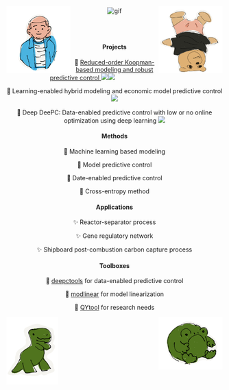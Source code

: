 <div align="center">

<img align='center' src='https://github.com/QiYuan-Zhang/QiYuan-Zhang/assets/53491122/5f581d3f-4533-4ab7-9885-6f78b7082a97' alt="gif" width="400" >

<img align='left' src='IMG_5778.PNG' width='150'>

<img align='right' src='IMG_5777.PNG' width='150'>

<br/><br/>
<!--
![IMG_5779](https://github.com/QiYuan-Zhang/QiYuan-Zhang/assets/53491122/5f581d3f-4533-4ab7-9885-6f78b7082a97)
-->
<!-- 
![Typing SVG](https://readme-typing-svg.herokuapp.com?font=Ubuntu&size=30&color=00C3FF&center=true&lines=-QiYuan-)
-->
<!--
![Anurag's GitHub stats](https://github-readme-stats.vercel.app/api?username=QiYuan-Zhang&count_private=true&show_icons=true&theme=radical)
-->

#### Projects
<p>📌 <a href="https://doi.org/10.1016/j.compchemeng.2023.108440">Reduced-order Koopman-based modeling and robust predictive control </a><img src="https://img.shields.io/badge/-Python-critical?style=flat-square&logo=DIS" width='40' /><img src="https://img.shields.io/badge/-Matlab-success?style=flat-square&logo=DIS" width='39'/> </p>
<p>📌 Learning-enabled hybrid modeling and economic model predictive control  <img src="https://img.shields.io/badge/-Python-critical?style=flat-square&logo=DIS" width='40'/></p>
<p>📌 <a hrerf="https://arxiv.org/abs/2408.16338">Deep DeePC: Data-enabled predictive control with low or no online optimization using deep learning <img src="https://img.shields.io/badge/-Python-critical?style=flat-square&logo=DIS" width='40' /></p>

#### Methods
<p>🔬 Machine learning based modeling  </p>
<p>🔬 Model predictive control </p>
<p>🔬 Date-enabled predictive control </p>
<p>🔬 Cross-entropy method </p>

#### Applications
<p>✨ Reactor-separator process  </p>
<p>✨ Gene regulatory network  </p>
<p>✨ Shipboard post-combustion carbon capture process </p>

#### Toolboxes
<p>💼 <a href="https://github.com/QiYuan-Zhang/DeePCtools">deepctools</a> for data-enabled predictive control</p>
<p>💼 <a href="https://github.com/QiYuan-Zhang/ModLinear">modlinear</a> for model linearization</p>
<p>💼 <a href="https://github.com/QiYuan-Zhang/QYtool">QYtool</a> for research needs</p>

<img align='left' src='IMG_5775.PNG' width='120'>

<img align='right' src='IMG_5776.PNG' width='150'>




  
<!--
**QiYuan-Zhang/QiYuan-Zhang** is a ✨ _special_ ✨ repository because its `README.md` (this file) appears on your GitHub profile.

Here are some ideas to get you started:

- 🔭 I’m currently working on ...
- 🌱 I’m currently learning ...
- 👯 I’m looking to collaborate on ...
- 🤔 I’m looking for help with ...
- 💬 Ask me about ...
- 📫 How to reach me: ...
- 😄 Pronouns: ...
- ⚡ Fun fact: ...
-->
</div>
